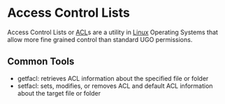 # Access Control Lists  
  
Access Control Lists or [ACL](https://github.com/disc0ninja/zet/search?q=acl)s are a utility in [Linux](https://github.com/disc0ninja/zet/search?q=linux) Operating Systems that allow more fine grained control than standard UGO permissions.  
  
## Common Tools  
* getfacl: retrieves ACL information about the specified file or folder  
* setfacl: sets, modifies, or removes ACL and default ACL information about the target file or folder
